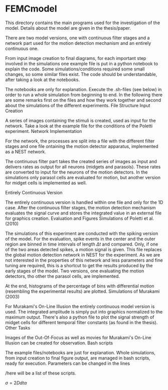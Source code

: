 # FEMCmodel


This directory contains the main programs used for the investigation of the model. Details about the model are given in
 the thesis/paper.

There are two model versions, one with continuous filter stages and a network part used for the motion detection 
mechanism and an entirely continuous one.

From input image creation to final diagrams, for each important step involved in the simulations one example file is put 
in a python notebook to explain the code. Some simulations/conditions required some small changes, so some similar files 
exist. The code should be understandable, after taking a look at the notebooks.

The notebooks are only for explanation. Execute the .sh-files (see below) in order to run a whole simulation from 
beginning to end. In the following there are some remarks first on the files and how they work together and second 
about the simulations of the different experiments.
File Structure
Input Creation

A series of images containing the stimuli is created, used as input for the network. Take a look at the example file for
 the conditions of the Poletti experiment.
Network Implementation

For the network, the processes are split into a file with the different filter stages and one file ontaining the motion 
detector apparatus, implemented as a NEST network.

The continuous filter part takes the created series of images as input and delivers rates as output for all neurons 
(midgets and parasols).
These rates are converted to input for the neurons of the motion detectors. In the simulations only parasol cells 
are evaluated for motion, but another version for midget cells is implemented as well.

Entirely Continuous Version

The entirely continuous version is handled within one file and only for the 1D case. After the continuous filter stages, 
the motion detection mechanism evaluates the signal curve and stores the integrated value in an external file for 
graphics creation.
Evaluation and Figures
Simulations of Poletti et al. (2010)

The simulations of this experiment are conducted with the spiking version of the model. For the evaluation, spike events
 in the center and the outer region are binned in time intervals of length $\Delta t$ and compared. Only, if one of the 
 two areas detected spikes, a motion signal is given. This file replaces the global motion detection network in NEST for
  the experiment. As we are not interested in the properties of this network and less parameters and fine tuning are 
  required, this is a shortcut to get the results produced by the early stages of the model. Two versions, one 
  evaluating the motion detectors, tho other the parasol cells, are implemented.

At the end, histograms of the percentage of bins with differential motion (resembling the experimental results) are 
plotted.
Simulations of Murakami (2003)

For Murakami's On-Line Illusion the entirely continuous model version is used. The integrated amplitude is simply put 
into graphics normalized to the maximum output. There's also a python file to plot the signal strength of midget cells 
for different temporal filter constants (as found in the thesis).
Other Tasks

Images of the Out-Of-Focus as well as movies for Murakami's On-Line Illusion can be created for observation.
Bash scripts

The example files/notebooks are just for explanation. Whole simulations, from input creation to final figure output, 
are managed in bash scripts, ready for execution. Parameters can be changed in the lines

/here will be a list of these scripts.

$\sigma = 2Ddt\alpha$
